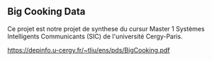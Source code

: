 Big Cooking Data
----------------------

Ce projet est notre projet de synthese du cursur Master 1 Systèmes Intelligents Communicants (SIC) de l'université Cergy-Paris.

https://depinfo.u-cergy.fr/~tliu/ens/pds/BigCooking.pdf
